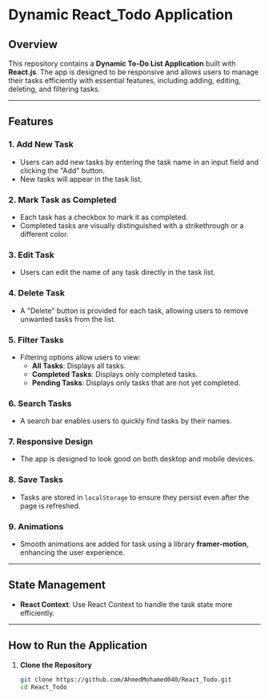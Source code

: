 # Dynamic React_Todo Application

## Overview

This repository contains a **Dynamic To-Do List Application** built with **React.js**. The app is designed to be responsive and allows users to manage their tasks efficiently with essential features, including adding, editing, deleting, and filtering tasks.

---

## Features

### 1. **Add New Task**
- Users can add new tasks by entering the task name in an input field and clicking the "Add" button.
- New tasks will appear in the task list.

### 2. **Mark Task as Completed**
- Each task has a checkbox to mark it as completed.
- Completed tasks are visually distinguished with a strikethrough or a different color.

### 3. **Edit Task**
- Users can edit the name of any task directly in the task list.

### 4. **Delete Task**
- A "Delete" button is provided for each task, allowing users to remove unwanted tasks from the list.

### 5. **Filter Tasks**
- Filtering options allow users to view:
  - **All Tasks**: Displays all tasks.
  - **Completed Tasks**: Displays only completed tasks.
  - **Pending Tasks**: Displays only tasks that are not yet completed.

### 6. **Search Tasks**
- A search bar enables users to quickly find tasks by their names.

### 7. **Responsive Design**
- The app is designed to look good on both desktop and mobile devices.

### 8. **Save Tasks**
- Tasks are stored in `localStorage` to ensure they persist even after the page is refreshed.

### 9. **Animations**
- Smooth animations are added for task using a library **framer-motion**, enhancing the user experience.

---

## State Management
- **React Context**: Use React Context to handle the task state more efficiently.

---

## How to Run the Application

1. **Clone the Repository**
   ```bash
   git clone https://github.com/AhmedMohamed040/React_Todo.git
   cd React_Todo
